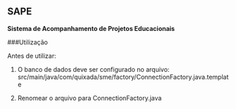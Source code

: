 ## SAPE
**Sistema de Acompanhamento de Projetos Educacionais**



###Utilização

Antes de utilizar:

1. O banco de dados deve ser configurado no arquivo: src/main/java/com/quixada/sme/factory/ConnectionFactory.java.template

2. Renomear o arquivo para ConnectionFactory.java
